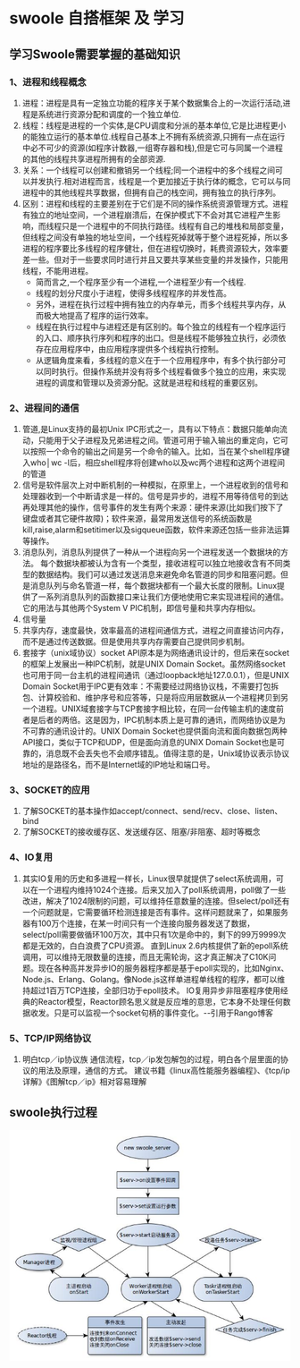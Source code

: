 # swoole 自搭框架 及 学习
## 学习Swoole需要掌握的基础知识
### 1、进程和线程概念
1) 进程：进程是具有一定独立功能的程序关于某个数据集合上的一次运行活动,进程是系统进行资源分配和调度的一个独立单位.
2) 线程：线程是进程的一个实体,是CPU调度和分派的基本单位,它是比进程更小的能独立运行的基本单位.线程自己基本上不拥有系统资源,只拥有一点在运行中必不可少的资源(如程序计数器,一组寄存器和栈),但是它可与同属一个进程的其他的线程共享进程所拥有的全部资源.
3) 关系：一个线程可以创建和撤销另一个线程;同一个进程中的多个线程之间可以并发执行.相对进程而言，线程是一个更加接近于执行体的概念，它可以与同进程中的其他线程共享数据，但拥有自己的栈空间，拥有独立的执行序列。
4) 区别：进程和线程的主要差别在于它们是不同的操作系统资源管理方式。进程有独立的地址空间，一个进程崩溃后，在保护模式下不会对其它进程产生影响，而线程只是一个进程中的不同执行路径。线程有自己的堆栈和局部变量，但线程之间没有单独的地址空间，一个线程死掉就等于整个进程死掉，所以多进程的程序要比多线程的程序健壮，但在进程切换时，耗费资源较大，效率要差一些。但对于一些要求同时进行并且又要共享某些变量的并发操作，只能用线程，不能用进程。
   * 简而言之,一个程序至少有一个进程,一个进程至少有一个线程.
   * 线程的划分尺度小于进程，使得多线程程序的并发性高。
   * 另外，进程在执行过程中拥有独立的内存单元，而多个线程共享内存，从而极大地提高了程序的运行效率。
   * 线程在执行过程中与进程还是有区别的。每个独立的线程有一个程序运行的入口、顺序执行序列和程序的出口。但是线程不能够独立执行，必须依存在应用程序中，由应用程序提供多个线程执行控制。
   * 从逻辑角度来看，多线程的意义在于一个应用程序中，有多个执行部分可以同时执行。但操作系统并没有将多个线程看做多个独立的应用，来实现进程的调度和管理以及资源分配。这就是进程和线程的重要区别。
### 2、进程间的通信
1) 管道,是Linux支持的最初Unix IPC形式之一，具有以下特点：数据只能单向流动，只能用于父子进程及兄弟进程之间。管道可用于输入输出的重定向，它可以按照一个命令的输出之间是另一个命令的输入。比如，当在某个shell程序键入who│wc -l后，相应shell程序将创建who以及wc两个进程和这两个进程间的管道
2) 信号是软件层次上对中断机制的一种模拟，在原里上，一个进程收到的信号和处理器收到一个中断请求是一样的。信号是异步的，进程不用等待信号的到达再处理其他的操作，信号事件的发生有两个来源：硬件来源(比如我们按下了键盘或者其它硬件故障)；软件来源，最常用发送信号的系统函数是kill,raise,alarm和setitimer以及sigqueue函数，软件来源还包括一些非法运算等操作。
3) 消息队列，消息队列提供了一种从一个进程向另一个进程发送一个数据块的方法。  每个数据块都被认为含有一个类型，接收进程可以独立地接收含有不同类型的数据结构。我们可以通过发送消息来避免命名管道的同步和阻塞问题。但是消息队列与命名管道一样，每个数据块都有一个最大长度的限制。Linux提供了一系列消息队列的函数接口来让我们方便地使用它来实现进程间的通信。它的用法与其他两个System V PIC机制，即信号量和共享内存相似。
4) 信号量
5) 共享内存，速度最快，效率最高的进程间通信方式，进程之间直接访问内存，而不是通过传送数据。但是使用共享内存需要自己提供同步机制。
6) 套接字（unix域协议）socket API原本是为网络通讯设计的，但后来在socket的框架上发展出一种IPC机制，就是UNIX Domain Socket。虽然网络socket也可用于同一台主机的进程间通讯（通过loopback地址127.0.0.1），但是UNIX Domain Socket用于IPC更有效率：不需要经过网络协议栈，不需要打包拆包、计算校验和、维护序号和应答等，只是将应用层数据从一个进程拷贝到另一个进程。UNIX域套接字与TCP套接字相比较，在同一台传输主机的速度前者是后者的两倍。这是因为，IPC机制本质上是可靠的通讯，而网络协议是为不可靠的通讯设计的。UNIX Domain Socket也提供面向流和面向数据包两种API接口，类似于TCP和UDP，但是面向消息的UNIX Domain Socket也是可靠的，消息既不会丢失也不会顺序错乱。值得注意的是，Unix域协议表示协议地址的是路径名，而不是Internet域的IP地址和端口号。
### 3、SOCKET的应用
1) 了解SOCKET的基本操作如accept/connect、send/recv、close、listen、bind
2) 了解SOCKET的接收缓存区、发送缓存区、阻塞/非阻塞、超时等概念
### 4、IO复用
1) 其实IO复用的历史和多进程一样长，Linux很早就提供了select系统调用，可以在一个进程内维持1024个连接。后来又加入了poll系统调用，poll做了一些改进，解决了1024限制的问题，可以维持任意数量的连接。但select/poll还有一个问题就是，它需要循环检测连接是否有事件。这样问题就来了，如果服务器有100万个连接，在某一时间只有一个连接向服务器发送了数据，select/poll需要做循环100万次，其中只有1次是命中的，剩下的99万9999次都是无效的，白白浪费了CPU资源。
直到Linux 2.6内核提供了新的epoll系统调用，可以维持无限数量的连接，而且无需轮询，这才真正解决了C10K问题。现在各种高并发异步IO的服务器程序都是基于epoll实现的，比如Nginx、Node.js、Erlang、Golang。像Node.js这样单进程单线程的程序，都可以维持超过1百万TCP连接，全部归功于epoll技术。
IO复用异步非阻塞程序使用经典的Reactor模型，Reactor顾名思义就是反应堆的意思，它本身不处理任何数据收发。只是可以监视一个socket句柄的事件变化。--引用于Rango博客
### 5、TCP/IP网络协议
1) 明白tcp／ip协议族 通信流程，tcp／ip发包解包的过程，明白各个层里面的协议的用法及原理，通信的方式。
建议书籍《linux高性能服务器编程》、《tcp/ip详解》《图解tcp／ip》相对容易理解
## swoole执行过程
![possess](https://github.com/GraydonChen/swoole/blob/master/image/process.png)
